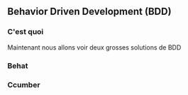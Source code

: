 ## Behavior Driven Development (BDD)


### C'est quoi

Maintenant nous allons voir deux grosses solutions de BDD

### Behat

### Ccumber
